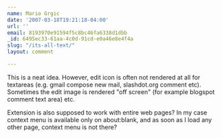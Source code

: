 ```yaml
---
name: Mario Grgic
date: '2007-03-18T19:21:18-04:00'
url: ''
email: 8193970e91594f5c8bc46fa6338d1dbb
_id: 6495ec33-61aa-4c0d-91cd-e0a46e8e4f4a
slug: "/its-all-text/"
layout: comment

---
```


This is a neat idea. However, edit icon is often not rendered at all for textareas (e.g. gmail compose new mail, slashdot.org comment etc). Sometimes the edit image is rendered "off screen" (for example  blogspot comment text area) etc.

Extension is also supposed to work with entire web pages? In my case context menu is available only on about:blank, and as soon as I load any other page, context menu is not there?
